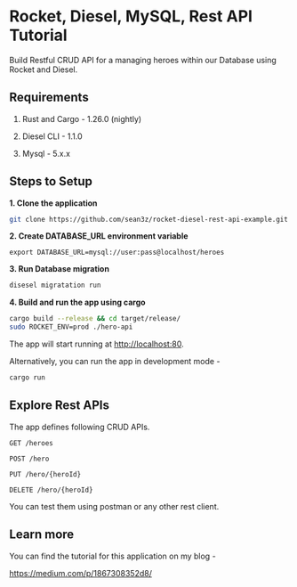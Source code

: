 # Rocket, Diesel, MySQL, Rest API Tutorial

Build Restful CRUD API for a managing heroes within our Database using Rocket and Diesel.

## Requirements

1. Rust and Cargo - 1.26.0 (nightly)

2. Diesel CLI - 1.1.0

2. Mysql - 5.x.x

## Steps to Setup

**1. Clone the application**

```bash
git clone https://github.com/sean3z/rocket-diesel-rest-api-example.git
```

**2. Create DATABASE_URL environment variable**
```
export DATABASE_URL=mysql://user:pass@localhost/heroes
```

**3. Run Database migration**
```bash
disesel migratation run
```

**4. Build and run the app using cargo**

```bash
cargo build --release && cd target/release/
sudo ROCKET_ENV=prod ./hero-api
```

The app will start running at <http://localhost:80>.

Alternatively, you can run the app in development mode -

```bash
cargo run
```

## Explore Rest APIs

The app defines following CRUD APIs.

    GET /heroes
    
    POST /hero
    
    PUT /hero/{heroId}
    
    DELETE /hero/{heroId}

You can test them using postman or any other rest client.

## Learn more

You can find the tutorial for this application on my blog -

<https://medium.com/p/1867308352d8/>